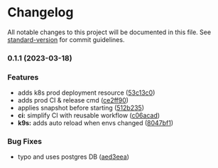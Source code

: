 # Changelog

All notable changes to this project will be documented in this file. See [standard-version](https://github.com/conventional-changelog/standard-version) for commit guidelines.

### 0.1.1 (2023-03-18)


### Features

* adds k8s prod deployment resource ([53c13c0](https://github.com/floatingpoints/backend/commit/53c13c0fc53648858ad0b97afcb0ac0c8ae1cb6b))
* adds prod CI & release cmd ([ce2ff90](https://github.com/floatingpoints/backend/commit/ce2ff90a61de99b759a38c5f11a4777d0c9b79a2))
* applies snapshot before starting ([512b235](https://github.com/floatingpoints/backend/commit/512b235a99c1c79ad4c2352b6a98c82334d0c7df))
* **ci:** simplify CI with reusable workflow ([c06acad](https://github.com/floatingpoints/backend/commit/c06acad6cdc1c9035b199ad796a296734dd9dc2a))
* **k9s:** adds auto reload when envs changed ([8047bf1](https://github.com/floatingpoints/backend/commit/8047bf107204b8e6b11de1f8456c6a297ecab7d3))


### Bug Fixes

* typo and uses postgres  DB ([aed3eea](https://github.com/floatingpoints/backend/commit/aed3eeaf34072b1a5cb15b1da21b061b66cc555b))
